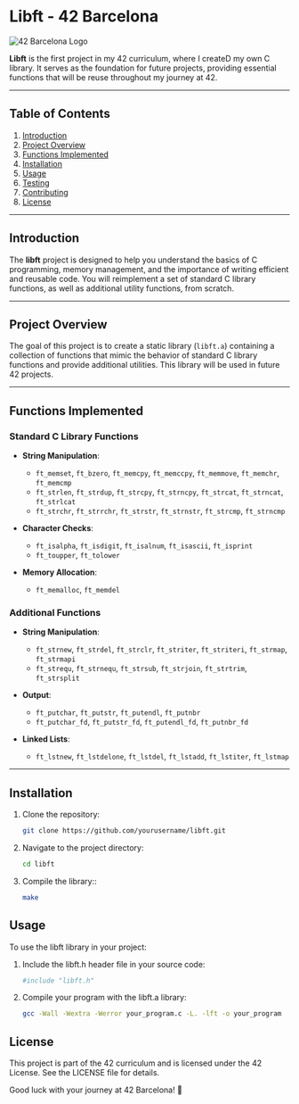 # Libft - 42 Barcelona

![42 Barcelona Logo](https://via.placeholder.com/150)

**Libft** is the first project in my 42 curriculum, where I createD my own C library. It serves as the foundation for future projects, providing essential functions that will be reuse throughout my journey at 42.

---

## Table of Contents
1. [Introduction](#introduction)
2. [Project Overview](#project-overview)
3. [Functions Implemented](#functions-implemented)
4. [Installation](#installation)
5. [Usage](#usage)
6. [Testing](#testing)
7. [Contributing](#contributing)
8. [License](#license)

---

## Introduction

The **libft** project is designed to help you understand the basics of C programming, memory management, and the importance of writing efficient and reusable code. You will reimplement a set of standard C library functions, as well as additional utility functions, from scratch.

---

## Project Overview

The goal of this project is to create a static library (`libft.a`) containing a collection of functions that mimic the behavior of standard C library functions and provide additional utilities. This library will be used in future 42 projects.

---

## Functions Implemented

### Standard C Library Functions
- **String Manipulation**:
  - `ft_memset`, `ft_bzero`, `ft_memcpy`, `ft_memccpy`, `ft_memmove`, `ft_memchr`, `ft_memcmp`
  - `ft_strlen`, `ft_strdup`, `ft_strcpy`, `ft_strncpy`, `ft_strcat`, `ft_strncat`, `ft_strlcat`
  - `ft_strchr`, `ft_strrchr`, `ft_strstr`, `ft_strnstr`, `ft_strcmp`, `ft_strncmp`

- **Character Checks**:
  - `ft_isalpha`, `ft_isdigit`, `ft_isalnum`, `ft_isascii`, `ft_isprint`
  - `ft_toupper`, `ft_tolower`

- **Memory Allocation**:
  - `ft_memalloc`, `ft_memdel`

### Additional Functions
- **String Manipulation**:
  - `ft_strnew`, `ft_strdel`, `ft_strclr`, `ft_striter`, `ft_striteri`, `ft_strmap`, `ft_strmapi`
  - `ft_strequ`, `ft_strnequ`, `ft_strsub`, `ft_strjoin`, `ft_strtrim`, `ft_strsplit`

- **Output**:
  - `ft_putchar`, `ft_putstr`, `ft_putendl`, `ft_putnbr`
  - `ft_putchar_fd`, `ft_putstr_fd`, `ft_putendl_fd`, `ft_putnbr_fd`

- **Linked Lists**:
  - `ft_lstnew`, `ft_lstdelone`, `ft_lstdel`, `ft_lstadd`, `ft_lstiter`, `ft_lstmap`

---

## Installation

1. Clone the repository:
   ```bash
   git clone https://github.com/yourusername/libft.git

2. Navigate to the project directory:
   ```bash
   cd libft

3. Compile the library::
   ```bash
   make
   
## Usage
To use the libft library in your project:

1. Include the libft.h header file in your source code:
   ```bash
   #include "libft.h"

2. Compile your program with the libft.a library:
   ```bash
   gcc -Wall -Wextra -Werror your_program.c -L. -lft -o your_program

## License
This project is part of the 42 curriculum and is licensed under the 42 License. See the LICENSE file for details.

Good luck with your journey at 42 Barcelona! 🚀

